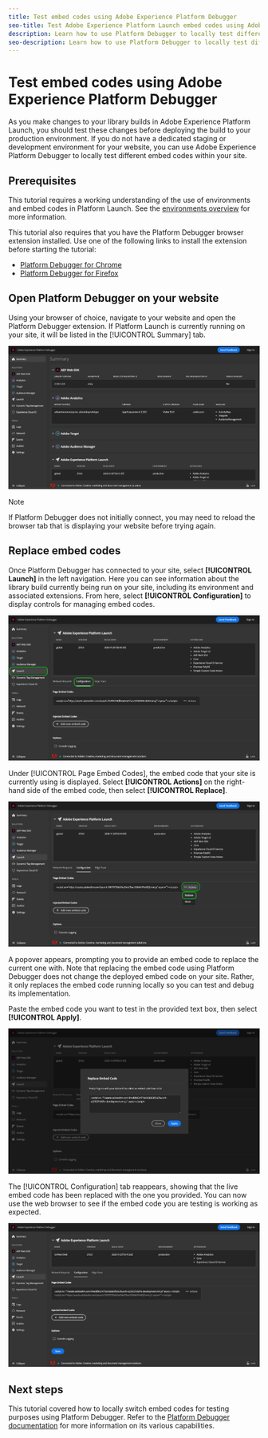```yaml
---
title: Test embed codes using Adobe Experience Platform Debugger
seo-title: Test Adobe Experience Platform Launch embed codes using Adobe Experience Platform Debugger
description: Learn how to use Platform Debugger to locally test different embed codes for Platform Launch on your website.
seo-description: Learn how to use Platform Debugger to locally test different embed codes for Platform Launch on your website.
---
```


# Test embed codes using Adobe Experience Platform Debugger

As you make changes to your library builds in Adobe Experience Platform Launch, you should test these changes before deploying the build to your production environment. If you do not have a dedicated staging or development environment for your website, you can use Adobe Experience Platform Debugger to locally test different embed codes within your site.

## Prerequisites

This tutorial requires a working understanding of the use of environments and embed codes in Platform Launch. See the [environments overview](./environments.md) for more information.

This tutorial also requires that you have the Platform Debugger browser extension installed. Use one of the following links to install the extension before starting the tutorial:

* [Platform Debugger for Chrome](https://chrome.google.com/webstore/detail/adobe-experience-platform/bfnnokhpnncpkdmbokanobigaccjkpob)
* [Platform Debugger for Firefox](https://addons.mozilla.org/en-US/firefox/addon/adobe-experience-platform-dbg/)

## Open Platform Debugger on your website

Using your browser of choice, navigate to your website and open the Platform Debugger extension. If Platform Launch is currently running on your site, it will be listed in the [!UICONTROL Summary] tab.

![](./assets/embed-code-testing/summary.png)

>[!NOTE]
>
>If Platform Debugger does not initially connect, you may need to reload the browser tab that is displaying your website before trying again.

## Replace embed codes

Once Platform Debugger has connected to your site, select **[!UICONTROL Launch]** in the left navigation. Here you can see information about the library build currently being run on your site, including its environment and associated extensions. From here, select **[!UICONTROL Configuration]** to display controls for managing embed codes.

![](./assets/embed-code-testing/launch-tab.png)

Under [!UICONTROL Page Embed Codes], the embed code that your site is currently using is displayed. Select **[!UICONTROL Actions]** on the right-hand side of the embed code, then select **[!UICONTROL Replace]**.

![](./assets/embed-code-testing/replace.png)

A popover appears, prompting you to provide an embed code to replace the current one with. Note that replacing the embed code using Platform Debugger does not change the deployed embed code on your site. Rather, it only replaces the embed code running locally so you can test and debug its implementation.

Paste the embed code you want to test in the provided text box, then select **[!UICONTROL Apply]**.

![](./assets/embed-code-testing/paste-code.png)

The [!UICONTROL Configuration] tab reappears, showing that the live embed code has been replaced with the one you provided. You can now use the web browser to see if the embed code you are testing is working as expected.

![](./assets/embed-code-testing/code-replaced.png)

## Next steps

This tutorial covered how to locally switch embed codes for testing purposes using Platform Debugger. Refer to the [Platform Debugger documentation](https://experienceleague.adobe.com/docs/debugger/using-v2/experience-cloud-debugger.html) for more information on its various capabilities.
